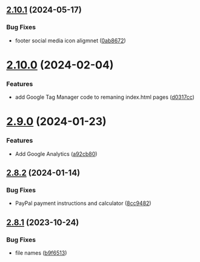 ## [2.10.1](https://github.com/Pradumnasaraf/Pradumnasaraf.github.io/compare/v2.10.0...v2.10.1) (2024-05-17)


### Bug Fixes

* footer social media icon aligmnet ([0ab8672](https://github.com/Pradumnasaraf/Pradumnasaraf.github.io/commit/0ab8672f44eb1f10d343c8bdb3d80863a8051dae))



# [2.10.0](https://github.com/Pradumnasaraf/Pradumnasaraf.github.io/compare/v2.9.0...v2.10.0) (2024-02-04)


### Features

* add Google Tag Manager code to remaning index.html pages ([d0317cc](https://github.com/Pradumnasaraf/Pradumnasaraf.github.io/commit/d0317cc6c188d9db020796154254b80f28e45978))



# [2.9.0](https://github.com/Pradumnasaraf/Pradumnasaraf.github.io/compare/v2.8.2...v2.9.0) (2024-01-23)


### Features

* Add Google Analytics ([a92cb80](https://github.com/Pradumnasaraf/Pradumnasaraf.github.io/commit/a92cb8081b4778cf712561712588ca4c7d0e9db8))



## [2.8.2](https://github.com/Pradumnasaraf/Pradumnasaraf.github.io/compare/v2.8.1...v2.8.2) (2024-01-14)


### Bug Fixes

* PayPal payment instructions and calculator ([8cc9482](https://github.com/Pradumnasaraf/Pradumnasaraf.github.io/commit/8cc94824891dc7c1c351cde778e18a0cf6c74f3b))



## [2.8.1](https://github.com/Pradumnasaraf/Pradumnasaraf.github.io/compare/v2.8.0...v2.8.1) (2023-10-24)


### Bug Fixes

* file names ([b9f6513](https://github.com/Pradumnasaraf/Pradumnasaraf.github.io/commit/b9f6513d8d7746fd61b81096b0173a54e94104df))



